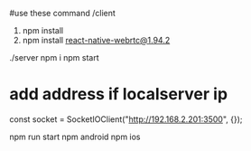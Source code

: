 #use these command
/client

1. npm install
2. npm install react-native-webrtc@1.94.2

./server
npm i
npm start
# add address if localserver ip

const socket = SocketIOClient("http://192.168.2.201:3500", {});

npm run start
npm android
npm ios
